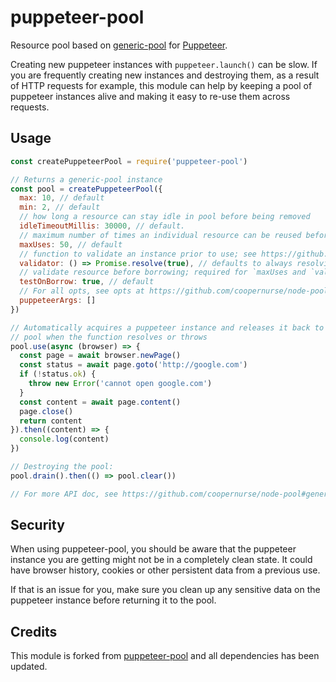 # puppeteer-pool

Resource pool based on [generic-pool](https://github.com/coopernurse/node-pool) for [Puppeteer](https://github.com/GoogleChrome/puppeteer).

Creating new puppeteer instances with `puppeteer.launch()` can be slow. If
you are frequently creating new instances and destroying them, as a
result of HTTP requests for example, this module can help by keeping a
pool of puppeteer instances alive and making it easy to re-use them across
requests.

## Usage

```javascript
const createPuppeteerPool = require('puppeteer-pool')

// Returns a generic-pool instance
const pool = createPuppeteerPool({
  max: 10, // default
  min: 2, // default
  // how long a resource can stay idle in pool before being removed
  idleTimeoutMillis: 30000, // default.
  // maximum number of times an individual resource can be reused before being destroyed; set to 0 to disable
  maxUses: 50, // default
  // function to validate an instance prior to use; see https://github.com/coopernurse/node-pool#createpool
  validator: () => Promise.resolve(true), // defaults to always resolving true
  // validate resource before borrowing; required for `maxUses and `validator`
  testOnBorrow: true, // default
  // For all opts, see opts at https://github.com/coopernurse/node-pool#createpool
  puppeteerArgs: []
})

// Automatically acquires a puppeteer instance and releases it back to the
// pool when the function resolves or throws
pool.use(async (browser) => {
  const page = await browser.newPage()
  const status = await page.goto('http://google.com')
  if (!status.ok) {
    throw new Error('cannot open google.com')
  }
  const content = await page.content()
  page.close()
  return content
}).then((content) => {
  console.log(content)
})

// Destroying the pool:
pool.drain().then(() => pool.clear())

// For more API doc, see https://github.com/coopernurse/node-pool#generic-pool
```

## Security

When using puppeteer-pool, you should be aware that the puppeteer instance
you are getting might not be in a completely clean state. It could have
browser history, cookies or other persistent data from a previous use.

If that is an issue for you, make sure you clean up any sensitive data
on the puppeteer instance before returning it to the pool.

## Credits

This module is forked from [puppeteer-pool](https://github.com/latesh/phantom-pool) and all dependencies has been updated.
